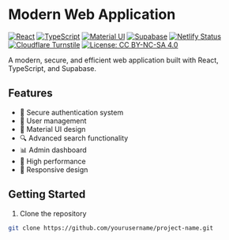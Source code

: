 # Modern Web Application

[![React](https://img.shields.io/badge/React-18.2.0-61dafb.svg)](https://reactjs.org/)
[![TypeScript](https://img.shields.io/badge/TypeScript-5.0.0-blue.svg)](https://www.typescriptlang.org/)
[![Material UI](https://img.shields.io/badge/Material_UI-5.14.0-0081CB.svg)](https://mui.com/)
[![Supabase](https://img.shields.io/badge/Supabase-Latest-green.svg)](https://supabase.io/)
[![Netlify Status](https://api.netlify.com/api/v1/badges/project-badge/deploy-status)](https://app.netlify.com/sites/your-site/deploys)
[![Cloudflare Turnstile](https://img.shields.io/badge/Cloudflare-Turnstile-orange.svg)](https://www.cloudflare.com/products/turnstile/)
[![License: CC BY-NC-SA 4.0](https://img.shields.io/badge/License-CC%20BY--NC--SA%204.0-lightgrey.svg)](https://creativecommons.org/licenses/by-nc-sa/4.0/)

A modern, secure, and efficient web application built with React, TypeScript, and Supabase.

## Features

- 🔐 Secure authentication system
- 👤 User management
- 🎨 Material UI design
- 🔍 Advanced search functionality
- 📊 Admin dashboard
- 🚀 High performance
- 📱 Responsive design

## Getting Started

1. Clone the repository
```bash
git clone https://github.com/yourusername/project-name.git